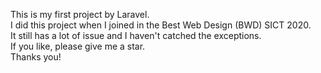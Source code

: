This is my first project by Laravel. <br>
I did this project when I joined in the Best Web Design (BWD) SICT 2020.<br>
It still has a lot of issue and I haven't catched the exceptions.<br>
If you like, please give me a star.<br>
Thanks you!
